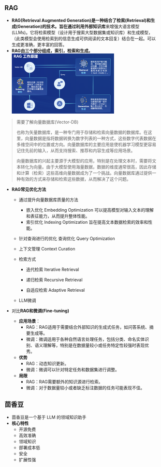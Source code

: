 ## RAG

- **RAG(Retrieval Augmented Generation)是一种结合了检索(Retrieval)和生成(Generation)的技术。**旨在通过利用**外部知识库**来增强大语言模型(LLMs)。它将检索模型（设计用于搜索大型数据集或知识库）和生成模型，（此类模型会使用检索到的信息生成可供阅读的文本回复）结合在一起。可以生成更准确，更丰富的回答。
- **RAG由三个部分组成，索引，检索和生成。**<img src="https://github.com/InternLM/Tutorial/blob/camp2/huixiangdou/imgs/RAG_overview.png?raw=true" alt="RAG_overview.png" style="zoom: 33%;" />
>
> 需要了解向量数据库(Vector-DB)
>
> 也称为矢量数据库，是一种专门用于存储和检索向量数据的数据库。在这里，向量数据是指将数据转换为数字列表的一种方式，这些数字代表数据在多维空间中的位置或方向。向量数据库的主要应用是使机器学习模型更容易记住先前的输入，从而支持搜索、推荐和内容生成等应用场景。
>
> 向量数据库的兴起主要源于大模型的应用，特别是在处理文本时，需要将文本转化为向量。由于大模型使用海量数据，数据的维度通常很高，因此存储和计算（检索）这些高维向量数据成为了一个挑战。向量数据库通过提供一种有效的方式来存储和检索这些数据，从而解决了这个问题。
- **RAG常见优化方法**
  - 通过提升向量数据库质量的方法
    - 嵌入优化 Embedding Optimization     可以提高模型对输入文本的理解和表征能力，从而提升整体性能。
    - 索引优化 Indexing Optimization     旨在提高文本数据检索的效率和性能。
    
  - 针对查询进行的优化 查询优化 Query Optimization
  
  - 上下文管理 Context Curation
  
  - 检索方式
    - 迭代检索 Iterative Retrieval
    
    - 递归检索 Recursive Retrieval
    
    - 自适应检索 Adaptive Retrieval
    
  - LLM微调
  
- 对比**RAG和微调(Fine-tuning)**
  - **应用场景**：
    - RAG：RAG适用于需要结合外部知识的生成式任务，如问答系统、摘要生成等。
    - 微调：微调适用于各种自然语言处理任务，包括分类、命名实体识别、语义理解等，特别是在数据量较小或任务特定性较强时表现优秀。
  - **优势**
    - RAG：动态知识更新。
    - 微调：微调可以针对特定任务和数据集进行调整。
  - **局限**
    - RAG：RAG需要额外的知识源进行检索。
    - 微调：对于数据量较小或者缺乏标注数据的任务可能表现不佳。

## 茴香豆

- 茴香豆是一个基于 LLM 的领域知识助手
- **核心特性**
  - 开源免费
  - 高效准确
  - 领域知识
  - 部署成本低
  - 安全
  - 扩展性强